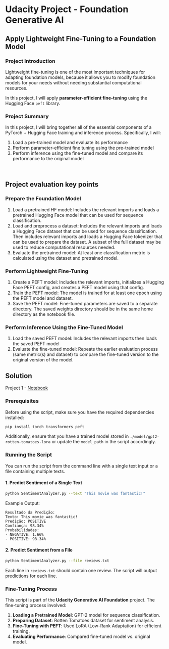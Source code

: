 # Udacity Project - Foundation Generative AI

## Apply Lightweight Fine-Tuning to a Foundation Model

### Project Introduction
Lightweight fine-tuning is one of the most important techniques for adapting foundation models, because it allows you to modify foundation models for your needs without needing substantial computational resources.

In this project, I will apply **parameter-efficient fine-tuning** using the Hugging Face `peft` library.
<br> 
### Project Summary
In this project, I will bring together all of the essential components of a PyTorch + Hugging Face training and inference process. Specifically, I will:

1. Load a pre-trained model and evaluate its performance
2. Perform parameter-efficient fine tuning using the pre-trained model
3. Perform inference using the fine-tuned model and compare its performance to the original model
</br>

## Project evaluation key points

### Prepare the Foundation Model

1. Load a pretrained HF model: Includes the relevant imports and loads a pretrained Hugging Face model that can be used for sequence classification.
2. Load and preprocess a dataset: Includes the relevant imports and loads a Hugging Face dataset that can be used for sequence classification. Then includes relevant imports and loads a Hugging Face tokenizer that can be used to prepare the dataset. A subset of the full dataset may be used to reduce computational resources needed.
3. Evaluate the pretrained model: At least one classification metric is calculated using the dataset and pretrained model.

### Perform Lightweight Fine-Tuning

1. Create a PEFT model: Includes the relevant imports, initializes a Hugging Face PEFT config, and creates a PEFT model using that config.
2. Train the PEFT model: The model is trained for at least one epoch using the PEFT model and dataset.
3. Save the PEFT model: Fine-tuned parameters are saved to a separate directory. The saved weights directory should be in the same home directory as the notebook file.

### Perform Inference Using the Fine-Tuned Model

1. Load the saved PEFT model: Includes the relevant imports then loads the saved PEFT model
2. Evaluate the fine-tuned model: Repeats the earlier evaluation process (same metric(s) and dataset) to compare the fine-tuned version to the original version of the model.


## Solution

Project 1 - [Notebook](LightweightFineTuning.ipynb)

### Prerequisites

Before using the script, make sure you have the required dependencies installed:

```bash
pip install torch transformers peft
```

Additionally, ensure that you have a trained model stored in `./model/gpt2-rotten-tomatoes-lora` or update the `model_path` in the script accordingly.

### Running the Script
You can run the script from the command line with a single text input or a file containing multiple texts.

#### 1. Predict Sentiment of a Single Text
```bash
python SentimentAnalyzer.py --text "This movie was fantastic!"
```

Example Output:
```
Resultado da Predição:
Texto: This movie was fantastic!
Predição: POSITIVE
Confiança: 98.34%
Probabilidades:
- NEGATIVE: 1.66%
- POSITIVE: 98.34%
```

#### 2. Predict Sentiment from a File
```bash
python SentimentAnalyzer.py --file reviews.txt
```
Each line in `reviews.txt` should contain one review. The script will output predictions for each line.

### Fine-Tuning Process

This script is part of the **Udacity Generative AI Foundation** project. The fine-tuning process involved:

1. **Loading a Pretrained Model**: GPT-2 model for sequence classification.
2. **Preparing Dataset**: Rotten Tomatoes dataset for sentiment analysis.
3. **Fine-Tuning with PEFT**: Used LoRA (Low-Rank Adaptation) for efficient training.
4. **Evaluating Performance**: Compared fine-tuned model vs. original model.